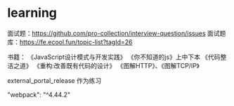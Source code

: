 # learning


面试题：https://github.com/pro-collection/interview-question/issues
面试题库：https://fe.ecool.fun/topic-list?tagId=26

书籍：
《JavaScript设计模式与开发实践》
《你不知道的js》上中下本
《代码整洁之道》
《重构:改善既有代码的设计》
《图解HTTP》、《图解TCP/IP》


external_portal_release 作为练习

"webpack": "^4.44.2"